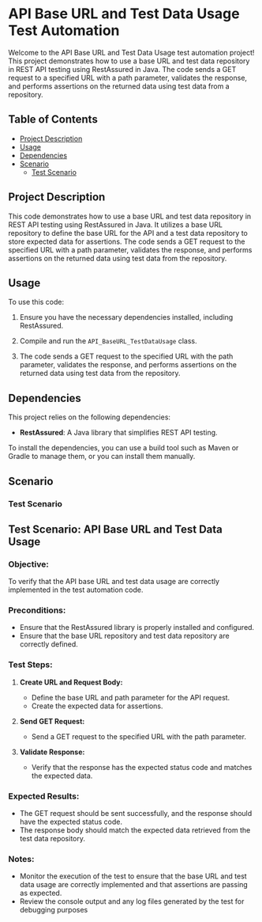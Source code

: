 # API Base URL and Test Data Usage Test Automation

Welcome to the API Base URL and Test Data Usage test automation project! This project demonstrates how to use a base URL and test data repository in REST API testing using RestAssured in Java. The code sends a GET request to a specified URL with a path parameter, validates the response, and performs assertions on the returned data using test data from a repository.

## Table of Contents

- [Project Description](#project-description)
- [Usage](#usage)
- [Dependencies](#dependencies)
- [Scenario](#scenario)
    - [Test Scenario](#test-scenario)

## Project Description

This code demonstrates how to use a base URL and test data repository in REST API testing using RestAssured in Java. It utilizes a base URL repository to define the base URL for the API and a test data repository to store expected data for assertions. The code sends a GET request to the specified URL with a path parameter, validates the response, and performs assertions on the returned data using test data from the repository.

## Usage

To use this code:

1. Ensure you have the necessary dependencies installed, including RestAssured.

2. Compile and run the `API_BaseURL_TestDataUsage` class.

3. The code sends a GET request to the specified URL with the path parameter, validates the response, and performs assertions on the returned data using test data from the repository.

## Dependencies

This project relies on the following dependencies:

- **RestAssured**: A Java library that simplifies REST API testing.

To install the dependencies, you can use a build tool such as Maven or Gradle to manage them, or you can install them manually.

## Scenario

### Test Scenario

## Test Scenario: API Base URL and Test Data Usage

### Objective:
To verify that the API base URL and test data usage are correctly implemented in the test automation code.

### Preconditions:
- Ensure that the RestAssured library is properly installed and configured.
- Ensure that the base URL repository and test data repository are correctly defined.

### Test Steps:
1. **Create URL and Request Body:**
    - Define the base URL and path parameter for the API request.
    - Create the expected data for assertions.

2. **Send GET Request:**
    - Send a GET request to the specified URL with the path parameter.

3. **Validate Response:**
    - Verify that the response has the expected status code and matches the expected data.

### Expected Results:
- The GET request should be sent successfully, and the response should have the expected status code.
- The response body should match the expected data retrieved from the test data repository.

### Notes:
- Monitor the execution of the test to ensure that the base URL and test data usage are correctly implemented and that assertions are passing as expected.
- Review the console output and any log files generated by the test for debugging purposes
